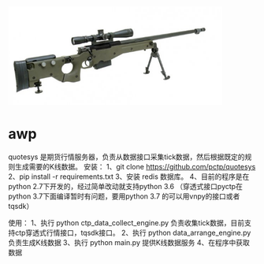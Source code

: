 <p>
<img height="200" src="./misc/awp.png">
</p>

# awp
quotesys 是期货行情服务器，负责从数据接口采集tick数据，然后根据既定的规则生成需要的K线数据。
安装：
1、git clone https://github.com/pctp/quotesys
2、pip install -r requirements.txt
3、安装 redis 数据库。
4、目前的程序是在python 2.7下开发的，经过简单改动就支持python 3.6 （穿透式接口pyctp在python 3.7下面编译暂时有问题，要用python 3.7 的可以用vnpy的接口或者tqsdk）

使用：
1、执行 python ctp_data_collect_engine.py   负责收集tick数据，目前支持ctp穿透式行情接口，tqsdk接口。
2、执行 python data_arrange_engine.py  负责生成K线数据
3、执行 python main.py   提供K线数据服务
4、在程序中获取数据 

